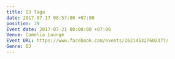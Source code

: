```yaml
---
title: DJ Taga
date: 2017-07-17 08:57:00 +07:00
position: 39
Event date: 2017-07-21 00:00:00 +07:00
Venue: Camelia Lounge
Event URL: https://www.facebook.com/events/262145327602377/
Genre: DJ
---
```


